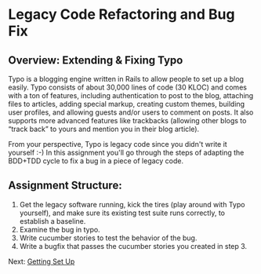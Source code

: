 # Legacy Code Refactoring and Bug Fix

## Overview: Extending & Fixing Typo

Typo is a blogging engine written in Rails to allow people to set up a blog easily.  Typo consists of about 30,000 lines of code (30 KLOC) and comes with a ton of features, including authentication to post to the blog, attaching files to articles, adding special markup, creating custom themes, building user profiles, and allowing guests and/or users to comment on posts.  It also supports more advanced features like trackbacks (allowing other blogs to “track back” to yours and mention you in their blog article).

From your perspective, Typo is legacy code since you didn't write it yourself :-)  In this assignment you'll go through the steps of adapting the BDD+TDD cycle to fix a bug in a piece of legacy code.

Assignment Structure:
--------------------
 
1. Get the legacy software running, kick the tires (play around with Typo yourself), and make sure its existing test suite runs correctly, to establish a baseline.
2. Examine the bug in typo.
3. Write cucumber stories to test the behavior of the bug.
4. Write a bugfix that passes the cucumber stories you created in step 3.

Next: [Getting Set Up](getting_set_up.md)
